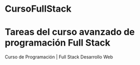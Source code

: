 # CursoFullStack

 Tareas del curso avanzado de programación Full Stack
=======
Curso de Programación | Full Stack Desarrollo Web‎

